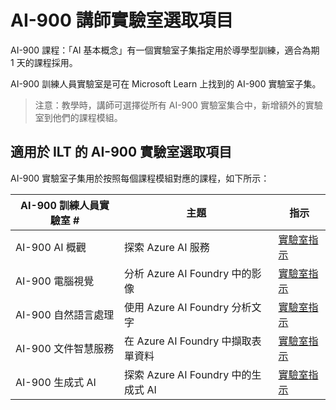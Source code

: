 # AI-900 講師實驗室選取項目

AI-900 課程：「AI 基本概念」有一個實驗室子集指定用於導學型訓練，適合為期 1 天的課程採用。

AI-900 訓練人員實驗室是可在 Microsoft Learn 上找到的 AI-900 實驗室子集。

> 注意：教學時，講師可選擇從所有 AI-900 實驗室集合中，新增額外的實驗室到他們的課程模組。

## 適用於 ILT 的 AI-900 實驗室選取項目

AI-900 實驗室子集用於按照每個課程模組對應的課程，如下所示： 

| AI-900 訓練人員實驗室 # | 主題 | 指示 |
| --- | --- | --- |
| AI-900 AI 概觀 | 探索 Azure AI 服務 | [實驗室指示](https://go.microsoft.com/fwlink/?linkid=2250253) |
| AI-900 電腦視覺 | 分析 Azure AI Foundry 中的影像 | [實驗室指示](https://go.microsoft.com/fwlink/?linkid=2250145) |
| AI-900 自然語言處理 | 使用 Azure AI Foundry 分析文字 | [實驗室指示](https://go.microsoft.com/fwlink/?linkid=2250314) |
| AI-900 文件智慧服務 | 在 Azure AI Foundry 中擷取表單資料 | [實驗室指示](https://go.microsoft.com/fwlink/?linkid=2250315) |
| AI-900 生成式 AI | 探索 Azure AI Foundry 中的生成式 AI | [實驗室指示](https://go.microsoft.com/fwlink/?linkid=2249955) |


